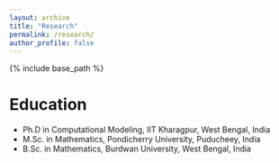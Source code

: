 ```yaml
---
layout: archive
title: "Research"
permalink: /research/
author_profile: false
---
```


{% include base_path %}

Education
======
* Ph.D in Computational Modeling, IIT Kharagpur, West Bengal, India
* M.Sc. in Mathematics, Pondicherry University, Puducheey, India
* B.Sc. in Mathematics, Burdwan University, West Bengal, India
